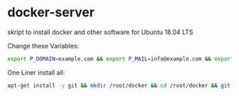 # docker-server
skript to install docker and other software for Ubuntu 18.04 LTS


Change these Variables:
```bash
export P_DOMAIN=example.com && export P_MAIL=info@example.com && export P_PASSWORD="MyAwesomePassword"
```

One Liner install all:
```bash
apt-get install -y git && mkdir /root/docker && cd /root/docker && git clone https://github.com/Prime-Host/docker-server.git && cd docker-server && bash install.sh
```
